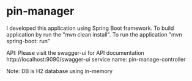 # pin-manager
I developed this application using Spring Boot framework.
To build application by run the "mvn clean install".
To run the application "mvn spring-boot: run"

API:
 Please visit the swagger-ui for API documentation
 http://localhost:9090/swagger-ui
    service name: pin-manage-controller

Note: DB is H2 database using in-memory
